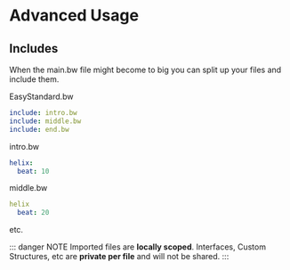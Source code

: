 # Advanced Usage

## Includes

When the main.bw file might become to big you can split up your files and include them.

EasyStandard.bw
```yaml
include: intro.bw
include: middle.bw
include: end.bw
```

intro.bw
```yaml
helix:
  beat: 10
```

middle.bw
```yaml
helix
  beat: 20
```

etc.

::: danger NOTE
Imported files are **locally scoped**.
Interfaces, Custom Structures, etc are **private per file** and will not be shared.
:::
